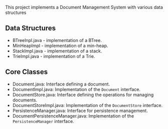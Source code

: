 This project implements a Document Management System with various data structures

## Data Structures
- BTreeInpl.java - implementation of a BTree.
- MinHeapImpl - implementation of a min-heap.
- StackImpl.java - implementation of a stack.
- TrieImpl.java - implementation of a Trie.

## Core Classes
- Document.java: Interface defining a document.
- DocumentImpl.java: Implementation of the `Document` interface.
- DocumentStore.java: Interface defining the operations for managing documents.
- DocumentStoreImpl.java: Implementation of the `DocumentStore` interface.
- PersistenceManager.java: Interface for persistence management.
- DocumentPersistenceManager.java: Implementation of the `PersistenceManager` interface.
